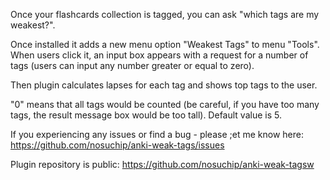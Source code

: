 Once your flashcards collection is tagged, you can ask "which tags are my weakest?".

Once installed it adds a new menu option "Weakest Tags" to menu "Tools". When users click it, an input box appears with a request for a number of tags (users can input any number greater or equal to zero).

Then plugin calculates lapses for each tag and shows top tags to the user.

"0" means that all tags would be counted (be careful, if you have too many tags, the result message box would be too tall). Default value is 5.

If you experiencing any issues or find a bug - please ;et me know here: https://github.com/nosuchip/anki-weak-tags/issues

Plugin repository is public: https://github.com/nosuchip/anki-weak-tagsw